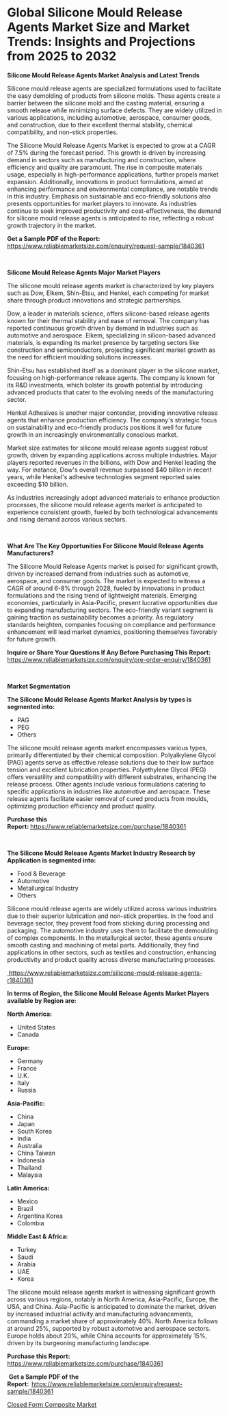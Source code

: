 <p><h1>Global Silicone Mould Release Agents Market Size and Market Trends: Insights and Projections from 2025 to 2032</h1></p><p><strong>Silicone Mould Release Agents Market Analysis and Latest Trends</strong></p>
<p><p>Silicone mould release agents are specialized formulations used to facilitate the easy demolding of products from silicone molds. These agents create a barrier between the silicone mold and the casting material, ensuring a smooth release while minimizing surface defects. They are widely utilized in various applications, including automotive, aerospace, consumer goods, and construction, due to their excellent thermal stability, chemical compatibility, and non-stick properties.</p><p>The Silicone Mould Release Agents Market is expected to grow at a CAGR of 7.5% during the forecast period. This growth is driven by increasing demand in sectors such as manufacturing and construction, where efficiency and quality are paramount. The rise in composite materials usage, especially in high-performance applications, further propels market expansion. Additionally, innovations in product formulations, aimed at enhancing performance and environmental compliance, are notable trends in this industry. Emphasis on sustainable and eco-friendly solutions also presents opportunities for market players to innovate. As industries continue to seek improved productivity and cost-effectiveness, the demand for silicone mould release agents is anticipated to rise, reflecting a robust growth trajectory in the market.</p></p>
<p><strong>Get a Sample PDF of the Report:&nbsp;</strong> <a href="https://www.reliablemarketsize.com/enquiry/request-sample/1840361?utm_campaign=2245&utm_medium=2&utm_source=Github&utm_content=ia&utm_term=03022025&utm_id=silicone-mould-release-agents">https://www.reliablemarketsize.com/enquiry/request-sample/1840361</a></p>
<p>&nbsp;</p>
<p><strong>Silicone Mould Release Agents Major Market Players</strong></p>
<p><p>The silicone mould release agents market is characterized by key players such as Dow, Elkem, Shin-Etsu, and Henkel, each competing for market share through product innovations and strategic partnerships. </p><p>Dow, a leader in materials science, offers silicone-based release agents known for their thermal stability and ease of removal. The company has reported continuous growth driven by demand in industries such as automotive and aerospace. Elkem, specializing in silicon-based advanced materials, is expanding its market presence by targeting sectors like construction and semiconductors, projecting significant market growth as the need for efficient moulding solutions increases.</p><p>Shin-Etsu has established itself as a dominant player in the silicone market, focusing on high-performance release agents. The company is known for its R&D investments, which bolster its growth potential by introducing advanced products that cater to the evolving needs of the manufacturing sector.</p><p>Henkel Adhesives is another major contender, providing innovative release agents that enhance production efficiency. The company's strategic focus on sustainability and eco-friendly products positions it well for future growth in an increasingly environmentally conscious market.</p><p>Market size estimates for silicone mould release agents suggest robust growth, driven by expanding applications across multiple industries. Major players reported revenues in the billions, with Dow and Henkel leading the way. For instance, Dow's overall revenue surpassed $40 billion in recent years, while Henkel's adhesive technologies segment reported sales exceeding $10 billion.</p><p>As industries increasingly adopt advanced materials to enhance production processes, the silicone mould release agents market is anticipated to experience consistent growth, fueled by both technological advancements and rising demand across various sectors.</p></p>
<p>&nbsp;</p>
<p><strong>What Are The Key Opportunities For Silicone Mould Release Agents Manufacturers?</strong></p>
<p><p>The Silicone Mould Release Agents market is poised for significant growth, driven by increased demand from industries such as automotive, aerospace, and consumer goods. The market is expected to witness a CAGR of around 6-8% through 2028, fueled by innovations in product formulations and the rising trend of lightweight materials. Emerging economies, particularly in Asia-Pacific, present lucrative opportunities due to expanding manufacturing sectors. The eco-friendly variant segment is gaining traction as sustainability becomes a priority. As regulatory standards heighten, companies focusing on compliance and performance enhancement will lead market dynamics, positioning themselves favorably for future growth.</p></p>
<p><strong>Inquire or Share Your Questions If Any Before Purchasing This Report:</strong> <a href="https://www.reliablemarketsize.com/enquiry/pre-order-enquiry/1840361?utm_campaign=2245&utm_medium=2&utm_source=Github&utm_content=ia&utm_term=03022025&utm_id=silicone-mould-release-agents">https://www.reliablemarketsize.com/enquiry/pre-order-enquiry/1840361</a></p>
<p>&nbsp;</p>
<p><strong>Market Segmentation</strong></p>
<p><strong>The Silicone Mould Release Agents Market Analysis by types is segmented into:</strong></p>
<p><ul><li>PAG</li><li>PEG</li><li>Others</li></ul></p>
<p><p>The silicone mould release agents market encompasses various types, primarily differentiated by their chemical composition. Polyalkylene Glycol (PAG) agents serve as effective release solutions due to their low surface tension and excellent lubrication properties. Polyethylene Glycol (PEG) offers versatility and compatibility with different substrates, enhancing the release process. Other agents include various formulations catering to specific applications in industries like automotive and aerospace. These release agents facilitate easier removal of cured products from moulds, optimizing production efficiency and product quality.</p></p>
<p><strong>Purchase this Report:&nbsp;</strong><a href="https://www.reliablemarketsize.com/purchase/1840361?utm_campaign=2245&utm_medium=2&utm_source=Github&utm_content=ia&utm_term=03022025&utm_id=silicone-mould-release-agents">https://www.reliablemarketsize.com/purchase/1840361</a></p>
<p>&nbsp;</p>
<p><strong>The Silicone Mould Release Agents Market Industry Research by Application is segmented into:</strong></p>
<p><ul><li>Food & Beverage</li><li>Automotive</li><li>Metallurgical Industry</li><li>Others</li></ul></p>
<p><p>Silicone mould release agents are widely utilized across various industries due to their superior lubrication and non-stick properties. In the food and beverage sector, they prevent food from sticking during processing and packaging. The automotive industry uses them to facilitate the demoulding of complex components. In the metallurgical sector, these agents ensure smooth casting and machining of metal parts. Additionally, they find applications in other sectors, such as textiles and construction, enhancing productivity and product quality across diverse manufacturing processes.</p></p>
<p><a href="https://www.reliablemarketsize.com/silicone-mould-release-agents-r1840361?utm_campaign=2245&utm_medium=2&utm_source=Github&utm_content=ia&utm_term=03022025&utm_id=silicone-mould-release-agents">&nbsp;https://www.reliablemarketsize.com/silicone-mould-release-agents-r1840361</a></p>
<p><strong>In terms of Region, the Silicone Mould Release Agents Market Players available by Region are:</strong></p>
<p>
    <p> <strong> North America: </strong>
        <ul>
            <li>United States</li>
            <li>Canada</li>
        </ul>
        </p> 
    <p> <strong> Europe: </strong>
        <ul>
            <li>Germany</li>
            <li>France</li>
            <li>U.K.</li>
            <li>Italy</li>
            <li>Russia</li>
        </ul>
        </p> 
    <p> <strong> Asia-Pacific: </strong>
        <ul>
            <li>China</li>
            <li>Japan</li>
            <li>South Korea</li>
            <li>India</li>
            <li>Australia</li>
            <li>China Taiwan</li>
            <li>Indonesia</li>
            <li>Thailand</li>
            <li>Malaysia</li>
        </ul>
        </p> 
    <p> <strong> Latin America: </strong>
        <ul>
            <li>Mexico</li>
            <li>Brazil</li>
            <li>Argentina Korea</li>
            <li>Colombia</li>
        </ul>
        </p> 
    <p> <strong> Middle East & Africa: </strong>
        <ul>
            <li>Turkey</li>
            <li>Saudi</li>
            <li>Arabia</li>
            <li>UAE</li>
            <li>Korea</li>
        </ul>
    </p>
    </p>
<p><p>The silicone mould release agents market is witnessing significant growth across various regions, notably in North America, Asia-Pacific, Europe, the USA, and China. Asia-Pacific is anticipated to dominate the market, driven by increased industrial activity and manufacturing advancements, commanding a market share of approximately 40%. North America follows at around 25%, supported by robust automotive and aerospace sectors. Europe holds about 20%, while China accounts for approximately 15%, driven by its burgeoning manufacturing landscape.</p></p>
<p><strong>Purchase this Report: </strong><a href="https://www.reliablemarketsize.com/purchase/1840361?utm_campaign=2245&utm_medium=2&utm_source=Github&utm_content=ia&utm_term=03022025&utm_id=silicone-mould-release-agents">https://www.reliablemarketsize.com/purchase/1840361</a></p>
<p>&nbsp;<strong>Get a Sample PDF of the Report:&nbsp;&nbsp;</strong><a href="https://www.reliablemarketsize.com/enquiry/request-sample/1840361?utm_campaign=2245&utm_medium=2&utm_source=Github&utm_content=ia&utm_term=03022025&utm_id=silicone-mould-release-agents">https://www.reliablemarketsize.com/enquiry/request-sample/1840361</a></p>
<p><strong></strong></p>
<p><p><a href="https://github.com/rileymgdorcas/Market-Research-Report-List-1/blob/main/closed-form-composite-market.md?utm_campaign=2245&utm_medium=2&utm_source=Github&utm_content=ia&utm_term=03022025&utm_id=silicone-mould-release-agents">Closed Form Composite Market</a></p></p>